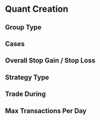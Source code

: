 # Quant Creation

## Group Type

## Cases

## Overall Stop Gain / Stop Loss

## Strategy Type

## Trade During

## Max Transactions Per Day
